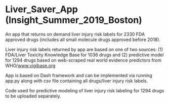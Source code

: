 # Liver_Saver_App (Insight_Summer_2019_Boston)

An app that returns on demand liver injury risk labels for 2330 FDA approved drugs (includes all small molecule drugs approved before 2018).

Liver injury risk labels returned by app are based on one of two sources: (1) FDA/Liver Toxicity Knowledge Base for 1036 drugs and (2) predictive model for 1294 drugs based on web-scraped real world evidence predictors from WHO/www.vigibase.org

App is based on Dash framework and can be implemented via running app.py along with csv file containing all drugs/liver injury risk labels.

Code used for predictive modeling of liver injury risk labeling for 1294 drugs to be uploaded separately.

